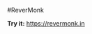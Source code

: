 #ReverMonk

<!-- A starter template to build lightning fast websites with [revermonk](https://revermonk.in) & [Gatsby](https://revermonk.in)-->

**Try it:** https://revermonk.in


